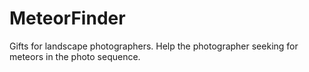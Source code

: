 # MeteorFinder
Gifts for landscape photographers. Help the photographer seeking for meteors in the photo sequence.
